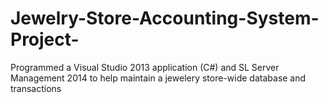 # Jewelry-Store-Accounting-System-Project-
Programmed a Visual Studio 2013 application (C#) and SL Server Management 2014 to help maintain a jewelery store-wide database and transactions

